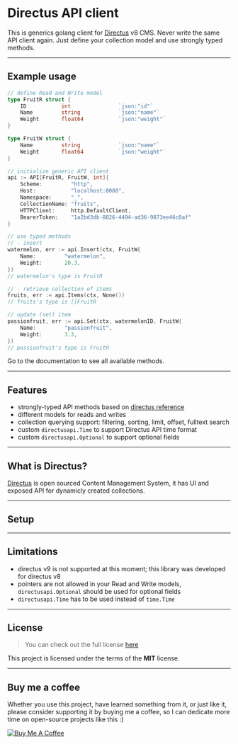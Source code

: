 # Directus API client

This is generics golang client for [Directus](https://directus.io/) v8 CMS. Never write the same API client again.
Just define your collection model and use strongly typed methods.

---

## Example usage

```go
// define Read and Write model
type FruitR struct {
	ID           int               `json:"id"`
	Name         string            `json:"name"`
    Weight       float64           `json:"weight"`
}

type FruitW struct {
	Name         string            `json:"name"`
    Weight       float64           `json:"weight"`
}

// initialize generic API client
api := API[FruitR, FruitW, int]{
    Scheme:         "http",
    Host:           "localhost:8080",
    Namespace:      "_",
    CollectionName: "fruits",
    HTTPClient:     http.DefaultClient,
    BearerToken:    "1a2bd3db-8026-4494-ad36-9873ee46c0af"
}

// use typed methods
// - insert
watermelon, err := api.Insert(ctx, FruitW{
	Name:         "watermelon",
	Weight:       20.3,
})
// watermelon's type is FruitR

// - retrieve collection of items
fruits, err := api.Items(ctx, None())
// fruits's type is []FruitR

// update (set) item
passionfruit, err := api.Set(ctx, watermelonID, FruitW{
	Name:         "passionfruit",
	Weight:       3.3,
})
// passionfruit's type is FruitR

```

Go to the documentation to see all available methods.

---

## Features

- strongly-typed API methods based on [directus reference](https://v8.docs.directus.io/api/reference.html)
- different models for reads and writes
- collection querying support: filtering, sorting, limit, offset, fulltext search
- custom `directusapi.Time` to support Directus API time format
- custom `directusapi.Optional` to support optional fields

---

## What is Directus?

[Directus](https://directus.io/) is open sourced Content Management System, it has UI and exposed API for dynamicly created collections.

---

## Setup

---

## Limitations

- directus v9 is not supported at this moment; this library was developed for directus v8
- pointers are not allowed in your Read and Write models, `directusapi.Optional` should be used for optional fields
- `directusapi.Time` has to be used instead of `time.Time`

---

## License

> You can check out the full license [here](https://github.com/zdebra/directusapi/blob/master/LICENSE)

This project is licensed under the terms of the **MIT** license.

---

## Buy me a coffee

Whether you use this project, have learned something from it, or just like it, please consider supporting it by buying me a coffee, so I can dedicate more time on open-source projects like this :)

<a href="https://www.buymeacoffee.com/zdebra" target="_blank"><img src="https://www.buymeacoffee.com/assets/img/custom_images/orange_img.png" alt="Buy Me A Coffee" style="height: auto !important;width: auto !important;" ></a>

